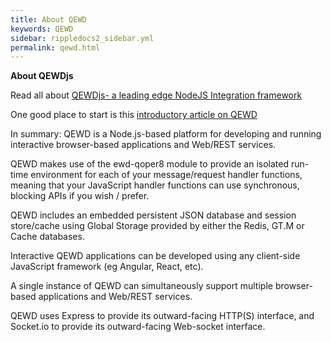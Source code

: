```yaml
---
title: About QEWD
keywords: QEWD
sidebar: rippledocs2_sidebar.yml
permalink: qewd.html
---
```





**About QEWDjs**

Read all about [QEWDjs- a leading edge NodeJS Integration framework](http://qewdjs.com/)

One good place to start is this [introductory article on QEWD](https://robtweed.wordpress.com/2017/04/18/having-your-node-js-cake-and-eating-it-too/)

In summary: QEWD is a Node.js-based platform for developing and running interactive browser-based applications and Web/REST services.

QEWD makes use of the ewd-qoper8 module to provide an isolated run-time environment for each of your message/request handler functions, meaning that your JavaScript handler functions can use synchronous, blocking APIs if you wish / prefer.

QEWD includes an embedded persistent JSON database and session store/cache using Global Storage provided by either the Redis, GT.M or Cache databases.

Interactive QEWD applications can be developed using any client-side JavaScript framework (eg Angular, React, etc).

A single instance of QEWD can simultaneously support multiple browser-based applications and Web/REST services.

QEWD uses Express to provide its outward-facing HTTP(S) interface, and Socket.io to provide its outward-facing Web-socket interface.
